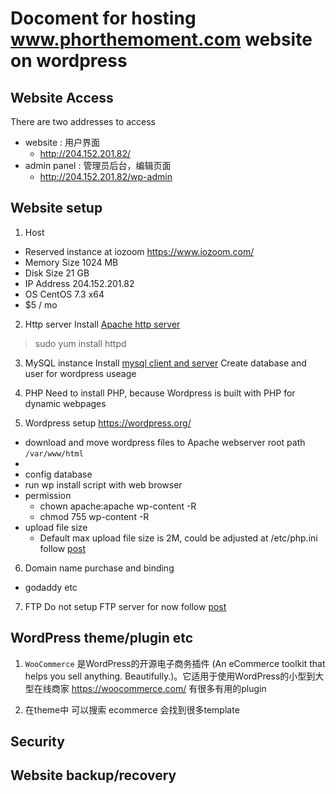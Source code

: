 # Docoment for hosting www.phorthemoment.com website on wordpress
## Website Access
There are two addresses to access
  - website : 用户界面
    - http://204.152.201.82/
  - admin panel : 管理员后台，编辑页面
    - http://204.152.201.82/wp-admin
## Website setup
1. Host
  - Reserved instance at iozoom https://www.iozoom.com/
  - Memory Size	1024 MB
  - Disk Size	21 GB
  - IP Address	204.152.201.82
  - OS	CentOS 7.3 x64
  - $5 / mo

2. Http server
Install [Apache http server](https://www.linode.com/docs/web-servers/apache/install-and-configure-apache-on-centos-7/)
 
> sudo yum install httpd

3. MySQL instance
Install [mysql client and server](https://www.linode.com/docs/databases/mysql/how-to-install-mysql-on-centos-7/)
Create database and user for wordpress useage

4. PHP
Need to install PHP, because Wordpress is built with PHP for dynamic webpages

5. Wordpress setup
https://wordpress.org/
  - download and move wordpress files to Apache webserver root path `/var/www/html`
  - 
  - config database
  - run wp install script with web browser
  - permission 
    - chown apache:apache wp-content -R
    - chmod 755 wp-content -R
  - upload file size 
    - Default max upload file size is 2M, could be adjusted at /etc/php.ini follow [post](https://blog.gtwang.org/wordpress/how-to-increase-the-maximum-file-upload-size-in-wordpress/)
6. Domain name purchase and binding
  - godaddy etc
7. FTP
Do not setup FTP server for now follow [post](https://warptheme.com/wordpress-tutorials/update-wordpress-directly-without-using-ftp/)

## WordPress theme/plugin etc
1. `WooCommerce` 是WordPress的开源电子商务插件 (An eCommerce toolkit that helps you sell anything. Beautifully.)。它适用于使用WordPress的小型到大型在线商家 https://woocommerce.com/ 有很多有用的plugin

2. 在theme中 可以搜索 ecommerce 会找到很多template


## Security

## Website backup/recovery